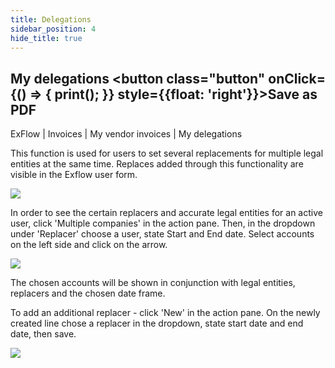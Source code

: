 ```yaml
---
title: Delegations
sidebar_position: 4
hide_title: true
---
```

## My delegations <button class="button" onClick={() => { print(); }} style={{float: 'right'}}>Save as PDF</button>

ExFlow \| Invoices \| My vendor invoices \| My delegations

This function is used for users to set several replacements for multiple legal entities at the same time. Replaces added through this functionality are visible in the Exflow user form.

![](@site/static/img/media/image110.png)

In order to see the certain replacers and accurate legal entities for an active user, click 'Multiple companies' in the action pane. Then, in the dropdown under 'Replacer' choose a user, state Start and End date. Select accounts on the left side and click on the arrow.

![](@site/static/img/media/image111.png)

The chosen accounts will be shown in conjunction with legal entities, replacers and the chosen date frame.

To add an additional replacer - click 'New' in the action pane. On the newly created line chose a replacer in the dropdown, state start date and end date, then save.

![](@site/static/img/media/image112.png)
